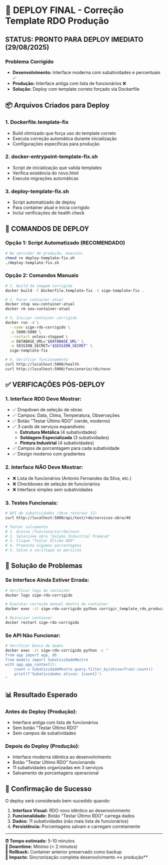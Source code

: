# 🚀 DEPLOY FINAL - Correção Template RDO Produção

## STATUS: PRONTO PARA DEPLOY IMEDIATO (29/08/2025)

### Problema Corrigido
- **Desenvolvimento:** Interface moderna com subatividades e percentuais ✅
- **Produção:** Interface antiga com lista de funcionários ❌
- **Solução:** Deploy com template correto forçado via Dockerfile

## 📦 Arquivos Criados para Deploy

### 1. Dockerfile.template-fix
- Build otimizado que força uso do template correto
- Executa correção automática durante inicialização
- Configurações específicas para produção

### 2. docker-entrypoint-template-fix.sh  
- Script de inicialização que valida templates
- Verifica existência do novo.html
- Executa migrações automáticas

### 3. deploy-template-fix.sh
- Script automatizado de deploy
- Para container atual e inicia corrigido
- Inclui verificações de health check

## 🔧 COMANDOS DE DEPLOY

### Opção 1: Script Automatizado (RECOMENDADO)
```bash
# No servidor de produção, execute:
chmod +x deploy-template-fix.sh
./deploy-template-fix.sh
```

### Opção 2: Comandos Manuais
```bash
# 1. Build da imagem corrigida
docker build -f Dockerfile.template-fix -t sige-template-fix .

# 2. Parar container atual
docker stop seu-container-atual
docker rm seu-container-atual

# 3. Iniciar container corrigido
docker run -d \
  --name sige-rdo-corrigido \
  -p 5000:5000 \
  --restart unless-stopped \
  -e DATABASE_URL="$DATABASE_URL" \
  -e SESSION_SECRET="$SESSION_SECRET" \
  sige-template-fix

# 4. Verificar funcionamento
curl http://localhost:5000/health
curl http://localhost:5000/funcionario/rdo/novo
```

## ✅ VERIFICAÇÕES PÓS-DEPLOY

### 1. Interface RDO Deve Mostrar:
- ✅ Dropdown de seleção de obras
- ✅ Campos: Data, Clima, Temperatura, Observações
- ✅ Botão "Testar Último RDO" (verde, moderno)
- ✅ 3 cards de serviços expandíveis:
  - **Estrutura Metálica** (4 subatividades)
  - **Soldagem Especializada** (3 subatividades) 
  - **Pintura Industrial** (4 subatividades)
- ✅ Campos de porcentagem para cada subatividade
- ✅ Design moderno com gradientes

### 2. Interface NÃO Deve Mostrar:
- ❌ Lista de funcionários (Antonio Fernandes da Silva, etc.)
- ❌ Checkboxes de seleção de funcionários
- ❌ Interface simples sem subatividades

### 3. Testes Funcionais:
```bash
# API de subatividades (deve retornar 11)
curl http://localhost:5000/api/test/rdo/servicos-obra/40

# Testar salvamento
# 1. Acesse /funcionario/rdo/novo
# 2. Selecione obra "Galpão Industrial Premium"
# 3. Clique "Testar Último RDO"
# 4. Preencha algumas porcentagens
# 5. Salve e verifique se persiste
```

## 🚨 Solução de Problemas

### Se Interface Ainda Estiver Errada:
```bash
# Verificar logs do container
docker logs sige-rdo-corrigido

# Executar correção manual dentro do container
docker exec -it sige-rdo-corrigido python corrigir_template_rdo_producao.py

# Reiniciar container
docker restart sige-rdo-corrigido
```

### Se API Não Funcionar:
```bash
# Verificar banco de dados
docker exec -it sige-rdo-corrigido python -c "
from app import app, db
from models import SubatividadeMestre
with app.app_context():
    count = SubatividadeMestre.query.filter_by(ativo=True).count()
    print(f'Subatividades ativas: {count}')
"
```

## 📊 Resultado Esperado

### Antes do Deploy (Produção):
- Interface antiga com lista de funcionários
- Sem botão "Testar Último RDO"
- Sem campos de subatividades

### Depois do Deploy (Produção):
- Interface moderna idêntica ao desenvolvimento
- Botão "Testar Último RDO" funcionando
- 11 subatividades organizadas em 3 serviços
- Salvamento de porcentagens operacional

## 🎯 Confirmação de Sucesso

O deploy será considerado bem-sucedido quando:

1. **Interface Visual:** RDO novo idêntico ao desenvolvimento
2. **Funcionalidade:** Botão "Testar Último RDO" carrega dados
3. **Dados:** 11 subatividades (não mais lista de funcionários)
4. **Persistência:** Porcentagens salvam e carregam corretamente

---

**⏰ Tempo estimado:** 5-10 minutos  
**🔄 Downtime:** Mínimo (< 2 minutos)  
**📱 Rollback:** Container anterior preservado como backup  
**🎉 Impacto:** Sincronização completa desenvolvimento ↔ produção**